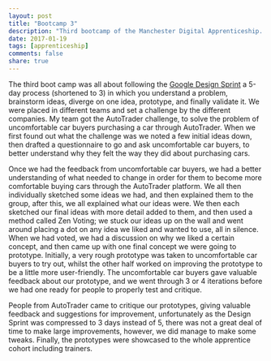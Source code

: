 ```yaml
---
layout: post
title: "Bootcamp 3"
description: "Third bootcamp of the Manchester Digital Apprenticeship. Team based challenge using the Google Design Sprint."
date: 2017-01-19
tags: [apprenticeship]
comments: false
share: true
---
```


The third boot camp was all about following the [Google Design Sprint](https://developers.google.com/design-sprint/) a 5-day process (shortened to 3) in which you understand a problem, brainstorm ideas, diverge on one idea, prototype, and finally validate it. We were placed in different teams and set a challenge by the different companies. My team got the AutoTrader challenge, to solve the problem of uncomfortable car buyers purchasing a car through AutoTrader. When we first found out what the challenge was we noted a few initial ideas down, then drafted a questionnaire to go and ask uncomfortable car buyers, to better understand why they felt the way they did about purchasing cars.

Once we had the feedback from uncomfortable car buyers, we had a better understanding of what needed to change in order for them to become more comfortable buying cars through the AutoTrader platform. We all then individually sketched some ideas we had, and then explained them to the group, after this, we all explained what our ideas were. We then each sketched our final ideas with more detail added to them, and then used a method called Zen Voting; we stuck our ideas up on the wall and went around placing a dot on any idea we liked and wanted to use, all in silence. When we had voted, we had a discussion on why we liked a certain concept, and then came up with one final concept we were going to prototype. Initially, a very rough prototype was taken to uncomfortable car buyers to try out, whilst the other half worked on improving the prototype to be a little more user-friendly. The uncomfortable car buyers gave valuable feedback about our prototype, and we went through 3 or 4 iterations before we had one ready for people to properly test and critique.

People from AutoTrader came to critique our prototypes, giving valuable feedback and suggestions for improvement, unfortunately as the Design Sprint was compressed to 3 days instead of 5, there was not a great deal of time to make large improvements, however, we did manage to make some tweaks. Finally, the prototypes were showcased to the whole apprentice cohort including trainers.
